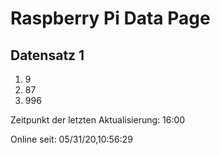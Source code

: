 
# Raspberry Pi Data Page
## Datensatz 1
1. 9
2. 87
3. 996

Zeitpunkt der letzten Aktualisierung: 16:00

Online seit: 05/31/20,10:56:29
    
